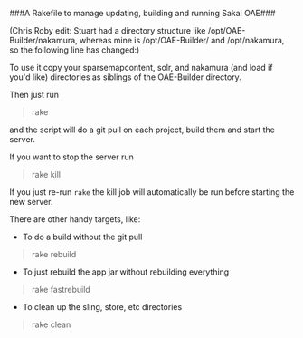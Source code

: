###A Rakefile to manage updating, building and running Sakai OAE###

(Chris Roby edit: Stuart had a directory structure like /opt/OAE-Builder/nakamura, whereas mine is /opt/OAE-Builder/ and /opt/nakamura, so the following line has changed:)

To use it copy your sparsemapcontent, solr, and nakamura (and load if you'd like) directories as siblings of the OAE-Builder directory.

Then just run 

> rake

and the script will do a git pull on each project, build them and start the server.

If you want to stop the server run 

> rake kill

If you just re-run `rake` the kill job will automatically be run before starting the new server.

There are other handy targets, like:

* To do a build without the git pull

> rake rebuild

* To just rebuild the app jar without rebuilding everything

> rake fastrebuild

* To clean up the sling, store, etc directories

> rake clean
